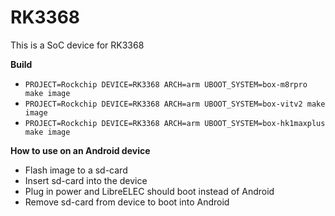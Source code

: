 # RK3368

This is a SoC device for RK3368

**Build**

* `PROJECT=Rockchip DEVICE=RK3368 ARCH=arm UBOOT_SYSTEM=box-m8rpro make image`
* `PROJECT=Rockchip DEVICE=RK3368 ARCH=arm UBOOT_SYSTEM=box-vitv2 make image`
* `PROJECT=Rockchip DEVICE=RK3368 ARCH=arm UBOOT_SYSTEM=box-hk1maxplus make image`

**How to use on an Android device**
- Flash image to a sd-card
- Insert sd-card into the device
- Plug in power and LibreELEC should boot instead of Android
- Remove sd-card from device to boot into Android
